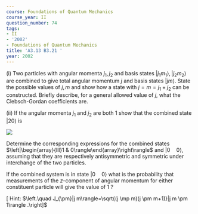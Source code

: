 ```yaml
---
course: Foundations of Quantum Mechanics
course_year: II
question_number: 74
tags:
- II
- '2002'
- Foundations of Quantum Mechanics
title: 'A3.13 B3.21 '
year: 2002
---
```



(i) Two particles with angular momenta $j_{1}, j_{2}$ and basis states $\left|j_{1} m_{1}\right\rangle,\left|j_{2} m_{2}\right\rangle$ are combined to give total angular momentum $j$ and basis states $|j m\rangle$. State the possible values of $j, m$ and show how a state with $j=m=j_{1}+j_{2}$ can be constructed. Briefly describe, for a general allowed value of $j$, what the Clebsch-Gordan coefficients are.

(ii) If the angular momenta $j_{1}$ and $j_{2}$ are both 1 show that the combined state $|20\rangle$ is

![](https://cdn.mathpix.com/cropped/2022_04_28_80945b94f6c7b1edae90g-52.jpg?height=71&width=559&top_left_y=1102&top_left_x=325)

Determine the corresponding expressions for the combined states $\left|\begin{array}{lll}1 & 0\rangle\end{array}\right\rangle$ and $|0 \quad 0\rangle$, assuming that they are respectively antisymmetric and symmetric under interchange of the two particles.

If the combined system is in state $|0 \quad 0\rangle$ what is the probability that measurements of the $z$-component of angular momentum for either constituent particle will give the value of 1 ?

$\left[\right.$ Hint: $\left.\quad J_{\pm}|j m\rangle=\sqrt{(j \mp m)(j \pm m+1)}|j m \pm 1\rangle .\right]$